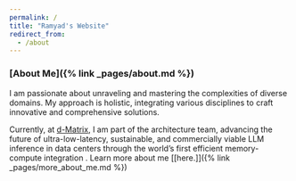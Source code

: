 ```yaml
---
permalink: /
title: "Ramyad's Website"
redirect_from:
  - /about
---
```

### [About Me]({% link _pages/about.md %})

I am passionate about unraveling and mastering the complexities of diverse domains. My approach is holistic, integrating various disciplines to craft innovative and comprehensive solutions.  

Currently, at [d-Matrix](https://www.d-matrix.ai/), I am part of the architecture team, advancing the future of ultra-low-latency, sustainable, and commercially viable LLM inference in data centers through the world’s first efficient memory-compute integration . Learn more about me [[here.]]({% link _pages/more_about_me.md %})  

<!-- 
### [Last Entries]({% link _pages/entries.md %})
<ul id="recent-posts" style="list-style-type: none; padding-left: 0">
{% assign sorted_pages = site.pages | sort: 'date' | reverse %}
{% for page in sorted_pages limit:3 %}
    {% if page.path contains 'entries' and page.name != 'entries.md' %}
      <li><span style="color: gray;">{{ page.date | date: "%m.%Y" }}</span> - <a href="{{ page.url | relative_url }}">{{ page.title }} </a></li>
    {% endif %}
{% endfor %}
</ul> -->
